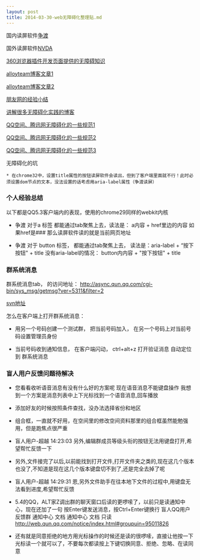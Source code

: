 ```yaml
---
layout: post
title: 2014-03-30-web无障碍化整理贴.md
---
```


国内读屏软件[争渡](/attachments/2014-03-30-zdsr_pw_setup_1.4.7.6.exe)

国外读屏软件[NVDA](http://www.topcss.org/demo/nvda-2011.2-user-guide.html)

[360浏览器插件开发页面提供的无障碍知识](http://open.chrome.360.cn/extension_dev/a11y.html)

[alloyteam博客文章1](http://www.alloyteam.com/2012/10/web-accessibility-nvda-screen-reader-software-user-guide/)

[alloyteam博客文章2](http://www.alloyteam.com/2012/10/how-to-develop-accessible-web-site-application/)

[朋友网的经验小结](http://isux.tencent.com/pengyou-accessibility-practice.html)

[讲解很多无障碍化实践的博客](http://www.topcss.org/?cat=1)

[QQ空间、腾讯网无障碍化的一些规范1](http://qzs.qq.com/qzone/v6/accessibility/help.html)

[QQ空间、腾讯网无障碍化的一些规范2](http://www.qq.com/accessibility/)

[QQ空间、腾讯网无障碍化的一些规范3](http://km.oa.com/group/18188/articles/show/127512?kmref=search)

无障碍化的坑

    * 在chrome32中，设置title属性的按钮读屏软件会读出，但到了客户端里面就不行！此时必须设置dom节点的文本，没法设置的话考虑用aria-label属性（争渡读屏）

### 个人经验总结
以下都是QQ5.3客户端内的表现，使用的chrome29同样的webkit内核
* 争渡 对于a 标签 都能通过tab聚焦上去，读法是： a内容 + href里边的内容 如果href是### 那么读屏软件读的就是当前网页地址

* 争渡 对于 button 标签， 都能通过tab聚焦上去， 读法是：aria-label + “按下按钮" + title
没有aria-label的情况： button内内容 + "按下按钮" + title


### 群系统消息

群系统消息tab， 的访问地址： http://async.qun.qq.com/cgi-bin/sys_msg/getmsg?ver=5311&filter=2

[svn地址](https://tc-svn.tencent.com/basic/basic_imweb_rep/qun_proj/trunk/htdocs/async.qun.qq.com)

怎么在客户端上打开群系统消息：
* 用另一个号码创建一个测试群， 把当前号码加入， 在另一个号码上对当前号码设置管理员身份

* 当前号码收到通知信息， 在客户端闪动， ctrl+alt+z 打开验证消息  自动定位到 群系统消息


### 盲人用户反馈问题待解决

* 您看看收听语音消息有没有什么好的方案呢 现在语音消息不能键盘操作 我想到一个方案是消息列表中上下光标找到一个语音消息,回车播放

* 添加好友的时候按照条件查找，没办法选择省份和地区

* 组合框，一直就不好用，在空间里的修改空间资料那里的组合框虽然能勉强用，但是跑焦点很严重

* 盲人用户-超越  14:23:03 另外,编辑群成员等级头衔的按钮无法用键盘打开,希望帮忙反馈一下

* 另外,文件接完了以后,以前能找到打开文件,打开文件夹之类的,现在这几个版本也没了,不知道是现在这几个版本键盘切不到了,还是完全去掉了呢

* 盲人用户-超越  14:29:31 恩,另外文件助手在往本地下文件的过程中,用键盘无法看到进度,希望帮忙反馈

* 5.4的QQ，ALT家Z调出群的聊天窗口后读的更啰嗦了，以前只是读通知中心，现在还加了一句
  按Enter键发送消息，按Ctrl+Enter键换行
  盲人QQ用户反馈群
  通知中心 文档
   通知中心 文档 只读 http://web.qun.qq.com/notice/index.html#groupuin=95011826

* 还有就是同意拒绝的地方用光标操作的时候还是读的很啰嗦，直接让他按一下光标读一个就可以了，不要每次都读按上下键切换同意、拒绝、忽略、在读同意

